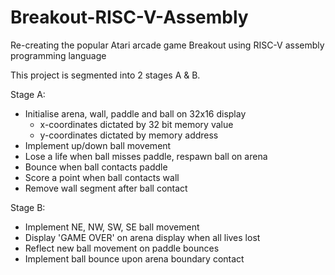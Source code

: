 # Breakout-RISC-V-Assembly
Re-creating the popular Atari arcade game Breakout using RISC-V assembly programming language

This project is segmented into 2 stages A & B.

Stage A:
  - Initialise arena, wall, paddle and ball on 32x16 display
      * x-coordinates dictated by 32 bit memory value
      * y-coordinates dictated by memory address
  - Implement up/down ball movement
  - Lose a life when ball misses paddle, respawn ball on arena 
  - Bounce when ball contacts paddle
  - Score a point when ball contacts wall
  - Remove wall segment after ball contact

Stage B:
  - Implement NE, NW, SW, SE ball movement 
  - Display 'GAME OVER' on arena display when all lives lost
  - Reflect new ball movement on paddle bounces
  - Implement ball bounce upon arena boundary contact
